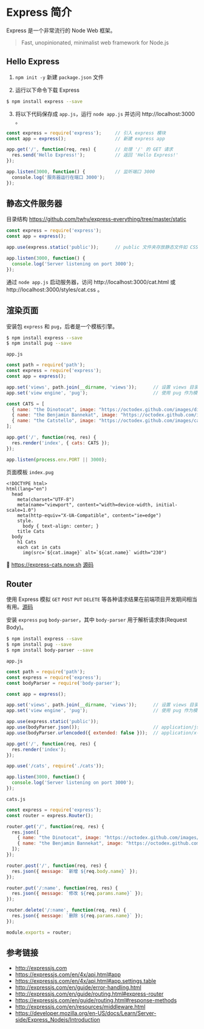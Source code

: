 # Express 简介

Express 是一个非常流行的 Node Web 框架。

> Fast, unopinionated, minimalist web framework for Node.js

## Hello Express
1. `npm init -y` 新建 `package.json` 文件

2. 运行以下命令下载 Express
```bash
$ npm install express --save
```
3. 将以下代码保存成 `app.js`，运行 `node app.js` 并访问 http://localhost:3000 。
```javascript
const express = require('express');     // 引入 express 模块
const app = express();                  // 新建 express app

app.get('/', function(req, res) {       // 处理 '/' 的 GET 请求
  res.send('Hello Express!');           // 返回 'Hello Express!'
});

app.listen(3000, function() {           // 监听端口 3000
  console.log('服务器运行在端口 3000');
});
```

## 静态文件服务器
目录结构 https://github.com/twhy/express-everything/tree/master/static

```javascript
const express = require('express');
const app = express();

app.use(express.static('public'));      // public 文件夹存放静态文件如 CSS 图片等

app.listen(3000, function() {
  console.log('Server listening on port 3000');
});
```
通过 `node app.js` 启动服务器，访问 http://localhost:3000/cat.html 或 http://localhost:3000/styles/cat.css 。

## 渲染页面
安装包 `express` 和 `pug`，后者是一个模板引擎。
```bash
$ npm install express --save
$ npm install pug --save
```
`app.js`
```javascript
const path = require('path');
const express = require('express');
const app = express();

app.set('views', path.join(__dirname, 'views'));      // 设置 views 目录路径
app.set('view engine', 'pug');                        // 使用 pug 作为模板引擎

const CATS = [
  { name: "the Dinotocat", image: "https://octodex.github.com/images/dinotocat.png" },
  { name: "the Benjamin Bannekat", image: "https://octodex.github.com/images/bannekat.png" },
  { name: "the Catstello", image: "https://octodex.github.com/images/catstello.png" }
];

app.get('/', function(req, res) {
  res.render('index', { cats: CATS });
});

app.listen(process.env.PORT || 3000);
```
页面模板 `index.pug`
```pug
<!DOCTYPE html>
html(lang="en")
  head
    meta(charset="UTF-8")
    meta(name="viewport", content="width=device-width, initial-scale=1.0")
    meta(http-equiv="X-UA-Compatible", content="ie=edge")
    style.
      body { text-align: center; }
    title Cats
  body
    h1 Cats 
    each cat in cats
      img(src=`${cat.image}` alt=`${cat.name}` width="230")
```
🚀 https://express-cats.now.sh [源码](https://github.com/fe13/fe/blob/master/Node.js/Express/01.%20Express%20%E7%AE%80%E4%BB%8B.md)

## Router
使用 Express 模拟 `GET` `POST` `PUT` `DELETE` 等各种请求结果在前端项目开发期间相当有用。[源码](https://github.com/twhy/express-everything/tree/master/router)

安装 `express` `pug` `body-parser`，其中 `body-parser` 用于解析请求体(Request Body)。
```bash
$ npm install express --save
$ npm install pug --save
$ npm install body-parser --save
```
`app.js`
```javascript
const path = require('path');
const express = require('express');
const bodyParser = require('body-parser');

const app = express();

app.set('views', path.join(__dirname, 'views'));      // 设置 views 目录路径
app.set('view engine', 'pug');                        // 使用 pug 作为模板引擎

app.use(express.static('public'));
app.use(bodyParser.json());                           // application/json
app.use(bodyParser.urlencoded({ extended: false }));  // application/x-www-form-urlencoded

app.get('/', function(req, res) {
  res.render('index');
});

app.use('/cats', require('./cats'));

app.listen(3000, function() {
  console.log('Server listening on port 3000');
});
```
`cats.js`
```javascript
const express = require('express');
const router = express.Router();

router.get('/', function(req, res) {
  res.json([
    { name: "the Dinotocat", image: "https://octodex.github.com/images/dinotocat.png" },
    { name: "the Benjamin Bannekat", image: "https://octodex.github.com/images/bannekat.png" }
  ]);
});

router.post('/', function(req, res) {
  res.json({ message: `新增 ${req.body.name}` });
});

router.put('/:name', function(req, res) {
  res.json({ message: `修改 ${req.params.name}` });
});

router.delete('/:name', function(req, res) {
  res.json({ message: `删除 ${req.params.name}` });
});

module.exports = router;
```

## 参考链接
* http://expressjs.com
* https://expressjs.com/en/4x/api.html#app
* https://expressjs.com/en/4x/api.html#app.settings.table
* http://expressjs.com/en/guide/error-handling.html
* http://expressjs.com/en/guide/routing.html#express-router
* https://expressjs.com/en/guide/routing.html#response-methods
* http://expressjs.com/en/resources/middleware.html
* https://developer.mozilla.org/en-US/docs/Learn/Server-side/Express_Nodejs/Introduction
